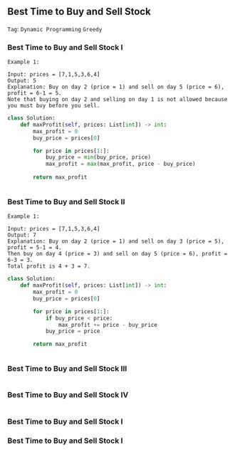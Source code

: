 ## Best Time to Buy and Sell Stock

```Tag```: ```Dynamic Programming``` ```Greedy```

### Best Time to Buy and Sell Stock I

```
Example 1:

Input: prices = [7,1,5,3,6,4]
Output: 5
Explanation: Buy on day 2 (price = 1) and sell on day 5 (price = 6), profit = 6-1 = 5.
Note that buying on day 2 and selling on day 1 is not allowed because you must buy before you sell.
```

```Python
class Solution:
    def maxProfit(self, prices: List[int]) -> int:
        max_profit = 0
        buy_price = prices[0]

        for price in prices[1:]:
            buy_price = min(buy_price, price)
            max_profit = max(max_profit, price - buy_price)
        
        return max_profit
```

```Python

```

### Best Time to Buy and Sell Stock II

```
Example 1:

Input: prices = [7,1,5,3,6,4]
Output: 7
Explanation: Buy on day 2 (price = 1) and sell on day 3 (price = 5), profit = 5-1 = 4.
Then buy on day 4 (price = 3) and sell on day 5 (price = 6), profit = 6-3 = 3.
Total profit is 4 + 3 = 7.
```

```Python
class Solution:
    def maxProfit(self, prices: List[int]) -> int:
        max_profit = 0
        buy_price = prices[0]

        for price in prices[1:]:
            if buy_price < price:
                max_profit += price - buy_price
            buy_price = price

        return max_profit
```


```Python

```

### Best Time to Buy and Sell Stock III

```Python

```

### Best Time to Buy and Sell Stock IV

```Python

```

### Best Time to Buy and Sell Stock I

### Best Time to Buy and Sell Stock I

